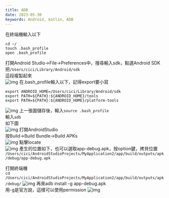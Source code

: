 ```yaml
---
title: ADB
date: 2023-05-30
keywords: Android, kotlin, ADB
---
```

在終端機輸入以下  
```
cd ~/
touch .bash_profile
open .bash_profile
```
打開Android Studio->File->Preferences中，搜尋輸入sdk，點選Android SDK  
把`/Users/cici/Library/Android/sdk`  
這段複製起來  
![img]({{site.imgurl}}/android/adb2.png)
在.bash_profile輸入以下，記得export要小寫  
```
export ANDROID_HOME=/Users/cici/Library/Android/sdk
export PATH=${PATH}:${ANDROID_HOME}/tools
export PATH=${PATH}:${ANDROID_HOME}/platform-tools
```
![img]({{site.imgurl}}/android/adb3.png)
上一張圖儲存後，輸入`source .bash_profile`  
輸入`adb`  
如下圖  
![img]({{site.imgurl}}/android/adb4.png)
打開AndroidStudio  
按Build->Build Bundle->Build APKs  
![img]({{site.imgurl}}/android/adb5.png)
點擊locate  
![img]({{site.imgurl}}/android/adb6.png)
產生的位置如下，也可以選取app-debug.apk，按option鍵，拷貝位置  
`/Users/cici/AndroidStudioProjects/MyApplication2/app/build/outputs/apk/debug/app-debug.apk`

打開終端機  
`cd /Users/cici/AndroidStudioProjects/MyApplication2/app/build/outputs/apk/debug/`
![img]({{site.imgurl}}/android/adb7.png)
再來adb install -g app-debug.apk  
用-g是官方說，這樣可以使用permission
![img]({{site.imgurl}}/android/adb8.png)